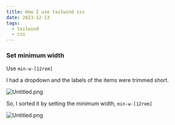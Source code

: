 ```yaml
---
title: How I use tailwind css
date: 2023-12-13
tags:
  - tailwind
  - css
---
```


### Set minimum width


Use `min-w-[12rem]`


I had a dropdown and the labels of the items were trimmed short.


![Untitled.png](https://prod-files-secure.s3.us-west-2.amazonaws.com/875308e8-8000-4329-b1aa-ffd95b33ba6e/410f265c-aa5c-453a-8d04-87ca0b81b68f/Untitled.png?X-Amz-Algorithm=AWS4-HMAC-SHA256&X-Amz-Content-Sha256=UNSIGNED-PAYLOAD&X-Amz-Credential=AKIAT73L2G45HZZMZUHI%2F20240215%2Fus-west-2%2Fs3%2Faws4_request&X-Amz-Date=20240215T012317Z&X-Amz-Expires=3600&X-Amz-Signature=df2bb285533c530219869da28e06eae060c140a0762417bf736acf68e276d9d5&X-Amz-SignedHeaders=host&x-id=GetObject)


So, I sorted it by setting the minimum width, `min-w-[12rem]`


![Untitled.png](https://prod-files-secure.s3.us-west-2.amazonaws.com/875308e8-8000-4329-b1aa-ffd95b33ba6e/b0ea9ddb-852c-40b4-9297-d5bdd3a39663/Untitled.png?X-Amz-Algorithm=AWS4-HMAC-SHA256&X-Amz-Content-Sha256=UNSIGNED-PAYLOAD&X-Amz-Credential=AKIAT73L2G45HZZMZUHI%2F20240215%2Fus-west-2%2Fs3%2Faws4_request&X-Amz-Date=20240215T012317Z&X-Amz-Expires=3600&X-Amz-Signature=b05650a88006232f53547c84193e582fcfb8e62334eb168861e56918c77dfbcb&X-Amz-SignedHeaders=host&x-id=GetObject)


